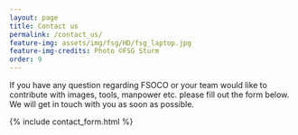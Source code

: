 ```yaml
---
layout: page
title: Contact us
permalink: /contact_us/
feature-img: assets/img/fsg/HD/fsg_laptop.jpg
feature-img-credits: Photo ©FSG Sturm
order: 9
---
```


If you have any question regarding FSOCO or your team would like to contribute with images, tools, manpower etc. please fill out the form below.
We will get in touch with you as soon as possible. 

{% include contact_form.html %}
